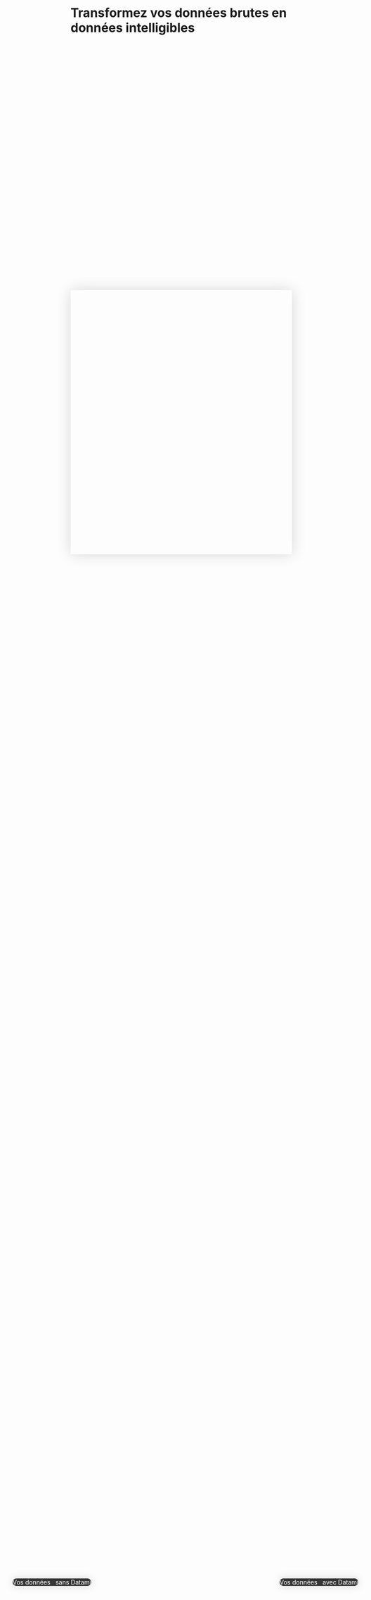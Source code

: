 <!-- <p class="title has-text-centered mt-6 pt-6">
  Simplifiez-vous les données !
</p> -->

<h1
  class="has-text-centered mt-6 mb-6">
  Transformez vos données brutes en données intelligibles
</h1>

<div
  class="tile is-ancestor is--fullheight mt-0 mb-6"
  style="height: 400px;">
  <div class="tile is-vertical is-6">
    <div class="tile is-parent px-6 py-0">
      <article
        class="tile is-child notification has-background-dark pr-2 pl-2 py-2"
        style="border-radius: 0;">
        <div
          class="content is-hidden-mobile mb-0"
          style="
            width: 100%;
            height: 380px;
            background-image: url('https://raw.githubusercontent.com/multi-coop/datami-website-content/main/images/screenshots/messy-excel.png');
            background-size: cover;
            background-repeat: no-repeat;
            background-position: 10% 0%;">
        </div>
        <!-- <img
          class="is-hidden-tablet "
          src="https://raw.githubusercontent.com/multi-coop/datami-website-content/main/images/screenshots/messy-excel.png"
          alt="MESSY EXCEL"
          style="
            height: 200px;
          "/> -->
        <div
          class="content is-hidden-tablet mb-0"
          style="
            width: 100%;
            height: 180px;
            background-image: url('https://raw.githubusercontent.com/multi-coop/datami-website-content/main/images/screenshots/messy-excel.png');
            background-size: cover;
            background-repeat: no-repeat;
            background-position: 10% 0%;">
        </div>
      </article>
    </div>
  </div>
  <div class="tile is-vertical is-6">
    <div
      class="tile is-parent px-6 py-0"
      style="box-shadow: 0 0 30px #D7D7D7">
      <article class="tile is-child notification has-background-white-ter px-0 py-0">
        <div
          class="content mb-0 is-hidden-mobile"
          style="
            width: 100%;
            height: 400px;
            background-image: url('https://raw.githubusercontent.com/multi-coop/datami-website-content/main/images/screenshots/gitfile-csv-preview-dataviz-01.png');
            background-size: cover;
            background-repeat: no-repeat;
            background-position: 0% 0%;">
        </div>
        <!-- <img
          class="is-hidden-tablet "
          src="https://raw.githubusercontent.com/multi-coop/datami-website-content/main/images/screenshots/explowiki-preview-01.png"
          alt="EXPLOWIKI WIDGET"
          style="
            height: 200px;
          "/> -->
        <div
          class="content mb-0 is-hidden-tablet"
          style="
            width: 100%;
            height: 200px;
            background-image: url('https://raw.githubusercontent.com/multi-coop/datami-website-content/main/images/screenshots/gitfile-csv-preview-dataviz-01.png');
            background-size: cover;
            background-repeat: no-repeat;
            background-position: 0% 0%;">
        </div>
      </article>
    </div>
  </div>
  <div
    class="is-hidden-mobile px-2 py-2"
    style="
      position: absolute;
      left: 10%;
      bottom: 8%;
      box-shadow: 0 0 20px #D7D7D7;
      background-color: #363636;
      border-radius: 35px;
      color: white;">
    <span class="is-size-4 has-text-weight-bold mx-4 is-flex">
      <span class="is-hidden-tablet-only is-hidden-desktop-only">
        Vos données &nbsp;
      </span>
      sans Datami
      <!-- <span class="icon is-large is-size-1 pt-2 mx-5">
        <i class="mdi mdi-arrow-right-thick"></i>
      </span>
      vos données avec Datami -->
    <span>
  </div>
  <div
    class="is-hidden-mobile px-2 py-2"
    style="
      position: absolute;
      right: 8%;
      bottom: 8%;
      box-shadow: 0 0 20px #D7D7D7;
      background-color: #363636;
      border-radius: 35px;
      color: white;">
    <span class="is-size-4 has-text-weight-bold mx-4 is-flex">
      <!-- vos données
      <span class="icon is-large is-size-1 pt-2 mx-5">
        <i class="mdi mdi-arrow-right-thick"></i>
      </span> -->
      <span class="is-hidden-tablet-only is-hidden-desktop-only">
        Vos données &nbsp;
      </span>
      avec Datami
    <span>
  </div>
</div>
